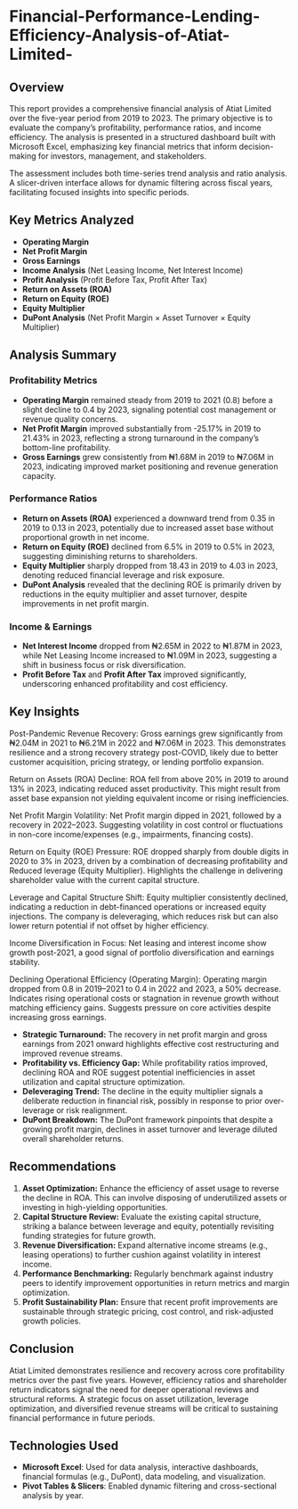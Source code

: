 # Financial-Performance-Lending-Efficiency-Analysis-of-Atiat-Limited-
## Overview
This report provides a comprehensive financial analysis of Atiat Limited over the five-year period from 2019 to 2023. The primary objective is to evaluate the company’s profitability, performance ratios, and income efficiency. The analysis is presented in a structured dashboard built with Microsoft Excel, emphasizing key financial metrics that inform decision-making for investors, management, and stakeholders.

The assessment includes both time-series trend analysis and ratio analysis. A slicer-driven interface allows for dynamic filtering across fiscal years, facilitating focused insights into specific periods.

## Key Metrics Analyzed
- **Operating Margin**
- **Net Profit Margin**
- **Gross Earnings**
- **Income Analysis** (Net Leasing Income, Net Interest Income)
- **Profit Analysis** (Profit Before Tax, Profit After Tax)
- **Return on Assets (ROA)**
- **Return on Equity (ROE)**
- **Equity Multiplier**
- **DuPont Analysis** (Net Profit Margin × Asset Turnover × Equity Multiplier)

## Analysis Summary
### Profitability Metrics
- **Operating Margin** remained steady from 2019 to 2021 (0.8) before a slight decline to 0.4 by 2023, signaling potential cost management or revenue quality concerns.
- **Net Profit Margin** improved substantially from -25.17% in 2019 to 21.43% in 2023, reflecting a strong turnaround in the company’s bottom-line profitability.
- **Gross Earnings** grew consistently from ₦1.68M in 2019 to ₦7.06M in 2023, indicating improved market positioning and revenue generation capacity.

### Performance Ratios
- **Return on Assets (ROA)** experienced a downward trend from 0.35 in 2019 to 0.13 in 2023, potentially due to increased asset base without proportional growth in net income.
- **Return on Equity (ROE)** declined from 6.5% in 2019 to 0.5% in 2023, suggesting diminishing returns to shareholders.
- **Equity Multiplier** sharply dropped from 18.43 in 2019 to 4.03 in 2023, denoting reduced financial leverage and risk exposure.
- **DuPont Analysis** revealed that the declining ROE is primarily driven by reductions in the equity multiplier and asset turnover, despite improvements in net profit margin.

### Income & Earnings
- **Net Interest Income** dropped from ₦2.65M in 2022 to ₦1.87M in 2023, while Net Leasing Income increased to ₦1.09M in 2023, suggesting a shift in business focus or risk diversification.
- **Profit Before Tax** and **Profit After Tax** improved significantly, underscoring enhanced profitability and cost efficiency.

## Key Insights

Post-Pandemic Revenue Recovery: Gross earnings grew significantly from ₦2.04M in 2021 to ₦6.21M in 2022 and ₦7.06M in 2023. This demonstrates resilience and a strong recovery strategy post-COVID, likely due to better customer acquisition, pricing strategy, or lending portfolio expansion.

Return on Assets (ROA) Decline: ROA fell from above 20% in 2019 to around 13% in 2023, indicating reduced asset productivity. This might result from asset base expansion not yielding equivalent income or rising inefficiencies.

Net Profit Margin Volatility: Net Profit margin dipped in 2021, followed by a recovery in 2022–2023. Suggesting volatility in cost control or fluctuations in non-core income/expenses (e.g., impairments, financing costs).

Return on Equity (ROE) Pressure: ROE dropped sharply from double digits in 2020 to 3% in 2023, driven by a combination of decreasing profitability and Reduced leverage (Equity Multiplier). Highlights the challenge in delivering shareholder value with the current capital structure.

Leverage and Capital Structure Shift: Equity multiplier consistently declined, indicating a reduction in debt-financed operations or increased equity injections. The company is deleveraging, which reduces risk but can also lower return potential if not offset by higher efficiency.

Income Diversification in Focus: Net leasing and interest income show growth post-2021, a good signal of portfolio diversification and earnings stability.

Declining Operational Efficiency (Operating Margin): Operating margin dropped from 0.8 in 2019–2021 to 0.4 in 2022 and 2023, a 50% decrease. Indicates rising operational costs or stagnation in revenue growth without matching efficiency gains. Suggests pressure on core activities despite increasing gross earnings.


- **Strategic Turnaround:** The recovery in net profit margin and gross earnings from 2021 onward highlights effective cost restructuring and improved revenue streams.
- **Profitability vs. Efficiency Gap:** While profitability ratios improved, declining ROA and ROE suggest potential inefficiencies in asset utilization and capital structure optimization.
- **Deleveraging Trend:** The decline in the equity multiplier signals a deliberate reduction in financial risk, possibly in response to prior over-leverage or risk realignment.
- **DuPont Breakdown:** The DuPont framework pinpoints that despite a growing profit margin, declines in asset turnover and leverage diluted overall shareholder returns.

## Recommendations
1. **Asset Optimization:** Enhance the efficiency of asset usage to reverse the decline in ROA. This can involve disposing of underutilized assets or investing in high-yielding opportunities.
2. **Capital Structure Review:** Evaluate the existing capital structure, striking a balance between leverage and equity, potentially revisiting funding strategies for future growth.
3. **Revenue Diversification:** Expand alternative income streams (e.g., leasing operations) to further cushion against volatility in interest income.
4. **Performance Benchmarking:** Regularly benchmark against industry peers to identify improvement opportunities in return metrics and margin optimization.
5. **Profit Sustainability Plan:** Ensure that recent profit improvements are sustainable through strategic pricing, cost control, and risk-adjusted growth policies.

## Conclusion
Atiat Limited demonstrates resilience and recovery across core profitability metrics over the past five years. However, efficiency ratios and shareholder return indicators signal the need for deeper operational reviews and structural reforms. A strategic focus on asset utilization, leverage optimization, and diversified revenue streams will be critical to sustaining financial performance in future periods.

## Technologies Used
- **Microsoft Excel**: Used for data analysis, interactive dashboards, financial formulas (e.g., DuPont), data modeling, and visualization.
- **Pivot Tables & Slicers**: Enabled dynamic filtering and cross-sectional analysis by year.

